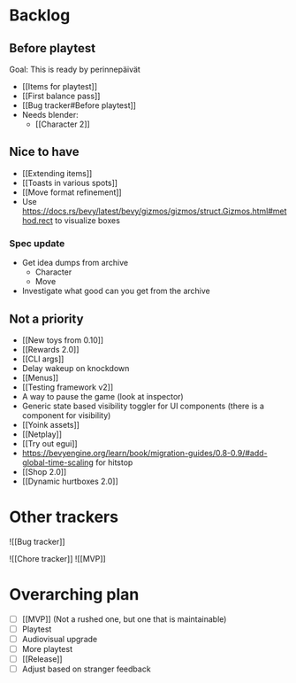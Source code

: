 # Backlog
## Before playtest
Goal: This is ready by perinnepäivät
- [[Items for playtest]]
- [[First balance pass]]
- [[Bug tracker#Before playtest]]
- Needs blender:
	- [[Character 2]]

## Nice to have
- [[Extending items]]
- [[Toasts in various spots]]
- [[Move format refinement]]
- Use https://docs.rs/bevy/latest/bevy/gizmos/gizmos/struct.Gizmos.html#method.rect to visualize boxes

### Spec update
- Get idea dumps from archive
	- Character
	- Move
- Investigate what good can you get from the archive

## Not a priority
- [[New toys from 0.10]]
- [[Rewards 2.0]]
- [[CLI args]]
- Delay wakeup on knockdown
- [[Menus]]
- [[Testing framework v2]]
- A way to pause the game (look at inspector)
- Generic state based visibility toggler for UI components (there is a component for visibility)
- [[Yoink assets]]
- [[Netplay]]
- [[Try out egui]]
- https://bevyengine.org/learn/book/migration-guides/0.8-0.9/#add-global-time-scaling for hitstop
- [[Shop 2.0]]
- [[Dynamic hurtboxes 2.0]]

# Other trackers
![[Bug tracker]]

![[Chore tracker]]
![[MVP]]

# Overarching plan
- [ ] [[MVP]] (Not a rushed one, but one that is maintainable)
- [ ] Playtest
- [ ] Audiovisual upgrade
- [ ] More playtest
- [ ] [[Release]]
- [ ] Adjust based on stranger feedback

